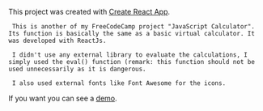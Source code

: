 This project was created with [Create React App](https://github.com/facebook/create-react-app).

     This is another of my FreeCodeCamp project "JavaScript Calculator". Its function is basically the same as a basic virtual calculator. It was developed with ReactJs.

     I didn't use any external library to evaluate the calculations, I simply used the eval() function (remark: this function should not be used unnecessarily as it is dangerous.

     I also used external fonts like Font Awesome for the icons.

If you want you can see a [demo](https://luismgil.github.io/Calculator).
